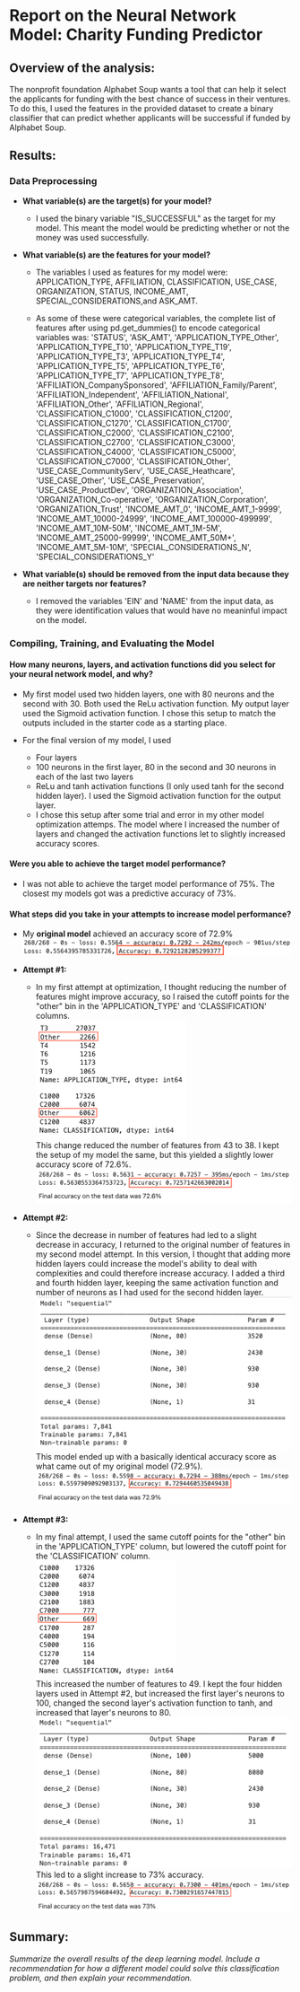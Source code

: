 # Report on the Neural Network Model: Charity Funding Predictor

## Overview of the analysis: 
The nonprofit foundation Alphabet Soup wants a tool that can help it select the applicants for funding with the best chance of success in their ventures. To do this, I used the features in the provided dataset to create a binary classifier that can predict whether applicants will be successful if funded by Alphabet Soup.


## Results:

### Data Preprocessing

- **What variable(s) are the target(s) for your model?**
    
    * I used the binary variable "IS_SUCCESSFUL" as the target for my model. This meant the model would be predicting whether or not the money was used successfully.
        
- **What variable(s) are the features for your model?**
    
    * The variables I used as features for my model were: APPLICATION_TYPE, AFFILIATION, CLASSIFICATION, USE_CASE, ORGANIZATION, STATUS, INCOME_AMT, SPECIAL_CONSIDERATIONS,and ASK_AMT. 
    
    * As some of these were categorical variables, the complete list of features after using pd.get_dummies() to encode categorical variables was: 
       'STATUS', 'ASK_AMT', 'APPLICATION_TYPE_Other', 'APPLICATION_TYPE_T10',
       'APPLICATION_TYPE_T19', 'APPLICATION_TYPE_T3', 'APPLICATION_TYPE_T4',
       'APPLICATION_TYPE_T5', 'APPLICATION_TYPE_T6', 'APPLICATION_TYPE_T7',
       'APPLICATION_TYPE_T8', 'AFFILIATION_CompanySponsored',
       'AFFILIATION_Family/Parent', 'AFFILIATION_Independent',
       'AFFILIATION_National', 'AFFILIATION_Other', 'AFFILIATION_Regional',
       'CLASSIFICATION_C1000', 'CLASSIFICATION_C1200', 'CLASSIFICATION_C1270',
       'CLASSIFICATION_C1700', 'CLASSIFICATION_C2000', 'CLASSIFICATION_C2100',
       'CLASSIFICATION_C2700', 'CLASSIFICATION_C3000', 'CLASSIFICATION_C4000',
       'CLASSIFICATION_C5000', 'CLASSIFICATION_C7000', 'CLASSIFICATION_Other',
       'USE_CASE_CommunityServ', 'USE_CASE_Heathcare', 'USE_CASE_Other',
       'USE_CASE_Preservation', 'USE_CASE_ProductDev',
       'ORGANIZATION_Association', 'ORGANIZATION_Co-operative',
       'ORGANIZATION_Corporation', 'ORGANIZATION_Trust', 'INCOME_AMT_0',
       'INCOME_AMT_1-9999', 'INCOME_AMT_10000-24999',
       'INCOME_AMT_100000-499999', 'INCOME_AMT_10M-50M', 'INCOME_AMT_1M-5M',
       'INCOME_AMT_25000-99999', 'INCOME_AMT_50M+', 'INCOME_AMT_5M-10M',
       'SPECIAL_CONSIDERATIONS_N', 'SPECIAL_CONSIDERATIONS_Y'
       
- **What variable(s) should be removed from the input data because they are neither targets nor features?**
    
    * I removed the variables 'EIN' and 'NAME' from the input data, as they were identification values that would have no meaninful impact on the model.


### Compiling, Training, and Evaluating the Model

#### How many neurons, layers, and activation functions did you select for your neural network model, and why?
    
- My first model used two hidden layers, one with 80 neurons and the second with 30. Both used the ReLu activation function. My output layer  used the Sigmoid activation function. I chose this setup to match the outputs included in the starter code as a starting place.
    
- For the final version of my model, I used
    - Four layers
    - 100 neurons in the first layer, 80 in the second and 30 neurons in each of the last two layers
    - ReLu and tanh activation functions (I only used tanh for the second hidden layer). I used the Sigmoid activation function for the output layer.
    - I chose this setup after some trial and error in my other model optimization attemps. The model where I increased the number of layers and changed the activation functions let to slightly increased accuracy scores.

#### Were you able to achieve the target model performance?
    
- I was not able to achieve the target model performance of 75%. The closest my models got was a predictive accuracy of 73%.

#### What steps did you take in your attempts to increase model performance?
    
- My **original model** achieved an accuracy score of 72.9% <br>
    ![Screenshot of accuracy score from original model](Resources/images/original_model_accuracy.png)
    
- **Attempt #1:**
        
    - In my first attempt at optimization, I thought reducing the number of features might improve accuracy, so I raised the cutoff points for the "other" bin in the 'APPLICATION_TYPE' and 'CLASSIFICATION' columns.  <br> 
        ![Screenshot of application type bins from Attempt #1](Resources/images/attempt1_application_type.png)  <br> 
        ![Screenshot of classification bins from Attempt #1](Resources/images/attempt1_classification.png)  <br> 
        This change reduced the number of features from 43 to 38. I kept the setup of my model the same, but this yielded a slightly lower accuracy score of 72.6%.  <br> 
        ![Screenshot of accuracy score from Attempt #1](Resources/images/attempt1_accuracy.png)
    
- **Attempt #2:**
        
    - Since the decrease in number of features had led to a slight decrease in accuracy, I returned to the original number of features in my second model attempt. In this version, I thought that adding more hidden layers could increase the model's ability to deal with complexities and could therefore increase accuracy. I added a third and fourth hidden layer, keeping the same activation function and number of neurons as I had used for the second hidden layer. <br>
        ![Screenshot of model from Attempt #2](Resources/images/attempt2_model.png) <br>
        This model ended up with a basically identical accuracy score as what came out of my original model (72.9%).
        ![Screenshot of accuracy score from Attempt #2](Resources/images/attempt2_accuracy.png)
    
- **Attempt #3:**
        
    - In my final attempt, I used the same cutoff points for the "other" bin in the 'APPLICATION_TYPE' column, but lowered the cutoff point for the 'CLASSIFICATION' column. <br>
    ![Screenshot of classification bins from Attempt #3](Resources/images/attempt3_classification.png)  <br> 
    This increased the number of features to 49. I kept the four hidden layers used in Attempt #2, but increased the first layer's neurons to 100, changed the second layer's activation function to tanh, and increased that layer's neurons to 80. <br>
    ![Screenshot of model from Attempt #3](Resources/images/attempt3_model.png)<br>
    This led to a slight increase to 73% accuracy. <br> 
    ![Screenshot of accuracy score from Attempt #3](Resources/images/attempt3_accuracy.png)


## Summary: 
*Summarize the overall results of the deep learning model. Include a recommendation for how a different model could solve this classification problem, and then explain your recommendation.*

